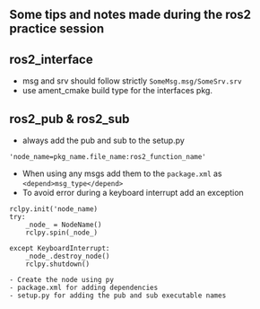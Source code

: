 ## Some tips and notes made during the ros2 practice session

## ros2_interface
- msg and srv should follow strictly `SomeMsg.msg/SomeSrv.srv`
- use ament_cmake build type for the interfaces pkg.

## ros2_pub & ros2_sub
- always add the pub and sub to the setup.py 
```
'node_name=pkg_name.file_name:ros2_function_name'
```
- When using any msgs add them to the `package.xml` as `<depend>msg_type</depend>`
- To avoid error during a keyboard interrupt add an exception 
```
rclpy.init('node_name)
try:
    _node_ = NodeName()
    rclpy.spin(_node_)

except KeyboardInterrupt:
    _node_.destroy_node()
    rclpy.shutdown()
```

    - Create the node using py
    - package.xml for adding dependencies
    - setup.py for adding the pub and sub executable names